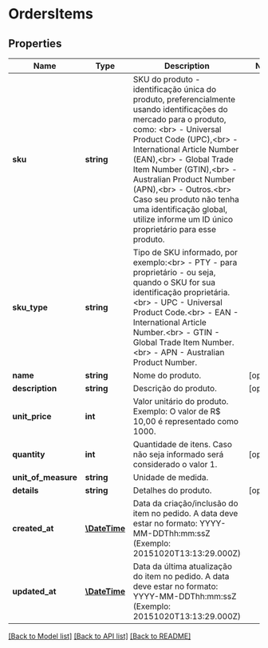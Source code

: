 # OrdersItems

## Properties
Name | Type | Description | Notes
------------ | ------------- | ------------- | -------------
**sku** | **string** | SKU do produto - identificação única do produto, preferencialmente usando identificações do mercado para o produto, como: &lt;br&gt; - Universal Product Code (UPC),&lt;br&gt; - International Article Number (EAN),&lt;br&gt; - Global Trade Item Number (GTIN),&lt;br&gt; - Australian Product Number (APN),&lt;br&gt; - Outros.&lt;br&gt; Caso seu produto não tenha uma identificação global, utilize informe um ID único proprietário para esse produto. | 
**sku_type** | **string** | Tipo de SKU informado, por exemplo:&lt;br&gt; - PTY - para proprietário - ou seja, quando o SKU for sua identificação proprietária.&lt;br&gt; - UPC - Universal Product Code.&lt;br&gt; - EAN - International Article Number.&lt;br&gt; - GTIN - Global Trade Item Number.&lt;br&gt; - APN - Australian Product Number. | 
**name** | **string** | Nome do produto. | [optional] 
**description** | **string** | Descrição do produto. | [optional] 
**unit_price** | **int** | Valor unitário do produto. Exemplo: O valor de R$ 10,00 é representado como 1000. | 
**quantity** | **int** | Quantidade de itens. Caso não seja informado será considerado o valor 1. | [optional] 
**unit_of_measure** | **string** | Unidade de medida. | 
**details** | **string** | Detalhes do produto. | [optional] 
**created_at** | [**\DateTime**](\DateTime.md) | Data da criação/inclusão do item no pedido. A data deve estar no formato: YYYY-MM-DDThh:mm:ssZ (Exemplo: 20151020T13:13:29.000Z) | 
**updated_at** | [**\DateTime**](\DateTime.md) | Data da última atualização do item no pedido. A data deve estar no formato: YYYY-MM-DDThh:mm:ssZ (Exemplo: 20151020T13:13:29.000Z) | 

[[Back to Model list]](../README.md#documentation-for-models) [[Back to API list]](../README.md#documentation-for-api-endpoints) [[Back to README]](../README.md)


